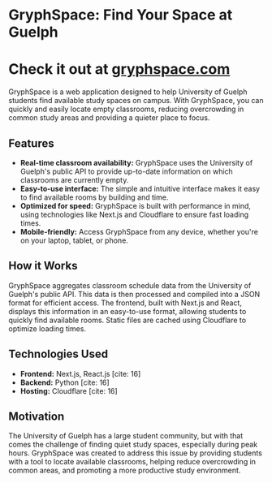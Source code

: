 # GryphSpace: Find Your Space at Guelph

# Check it out at [gryphspace.com](https://gryphspace.com/)

GryphSpace is a web application designed to help University of Guelph students find available study spaces on campus. With GryphSpace, you can quickly and easily locate empty classrooms, reducing overcrowding in common study areas and providing a quieter place to focus.

## Features
* **Real-time classroom availability:** GryphSpace uses the University of Guelph's public API to provide up-to-date information on which classrooms are currently empty.
* **Easy-to-use interface:** The simple and intuitive interface makes it easy to find available rooms by building and time.
* **Optimized for speed:** GryphSpace is built with performance in mind, using technologies like Next.js and Cloudflare to ensure fast loading times.
* **Mobile-friendly:** Access GryphSpace from any device, whether you're on your laptop, tablet, or phone.

## How it Works
GryphSpace aggregates classroom schedule data from the University of Guelph's public API. This data is then processed and compiled into a JSON format for efficient access. The frontend, built with Next.js and React, displays this information in an easy-to-use format, allowing students to quickly find available rooms. Static files are cached using Cloudflare to optimize loading times.

## Technologies Used

* **Frontend:** Next.js, React.js [cite: 16]
* **Backend:** Python [cite: 16]
* **Hosting:** Cloudflare [cite: 16]

## Motivation

The University of Guelph has a large student community, but with that comes the challenge of finding quiet study spaces, especially during peak hours. GryphSpace was created to address this issue by providing students with a tool to locate available classrooms, helping reduce overcrowding in common areas, and promoting a more productive study environment.

